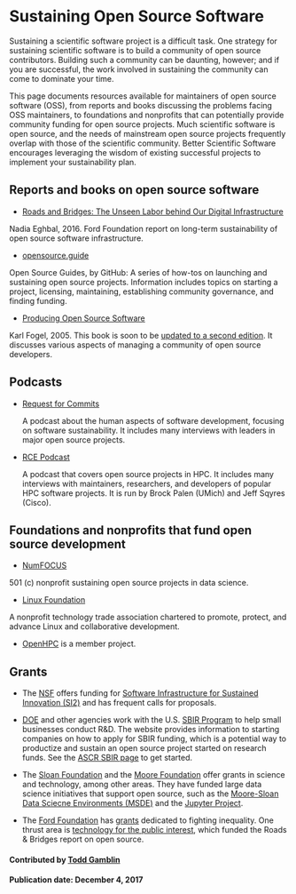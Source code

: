 # Sustaining Open Source Software

Sustaining a scientific software project is a difficult task.  One
strategy for sustaining scientific software is to build a community of
open source contributors.  Building such a community can be daunting, however; and if
you are successful, the work involved in sustaining the community can
come to dominate your time.

This page documents resources available for maintainers of open source
software (OSS), from reports and books discussing the problems facing OSS
maintainers, to foundations and nonprofits that can potentially provide
community funding for open source projects.  Much scientific software is
open source, and the needs of mainstream open source projects frequently
overlap with those of the scientific community.  Better Scientific
Software encourages leveraging the wisdom of existing successful projects
to implement your sustainability plan.


## Reports and books on open source software

* [Roads and Bridges: The Unseen Labor behind Our Digital Infrastructure](https://www.fordfoundation.org/library/reports-and-studies/roads-and-bridges-the-unseen-labor-behind-our-digital-infrastructure/)

Nadia Eghbal, 2016. Ford Foundation report on long-term sustainability of open source software infrastructure.

* [opensource.guide](https://opensource.guide/)

Open Source Guides, by GitHub: A series of how-tos on launching and sustaining open source
  projects. Information includes topics on starting a project, licensing, maintaining, establishing
  community governance, and finding funding.

* [Producing Open Source Software](https://www.amazon.com/Producing-Open-Source-Software-Successful/dp/0596007590/)

Karl Fogel, 2005.  This book is soon to be
  [updated to a second edition](https://www.kickstarter.com/projects/kfogel/updating-producing-open-source-software-for-2nd-ed).
  It discusses various aspects of managing a community of open source
  developers.

## Podcasts

* [Request for Commits](https://changelog.com/rfc)

  A podcast about the human aspects of software development, focusing on
  software sustainability. It includes many interviews with leaders in major open
  source projects.

* [RCE Podcast](http://www.rce-cast.com/)

  A podcast that covers open source projects in HPC. It includes many interviews with
  maintainers, researchers, and developers of popular HPC software
  projects. It is run by Brock Palen (UMich) and Jeff Sqyres (Cisco).

## Foundations and nonprofits that fund open source development

* [NumFOCUS](http://www.numfocus.org/)

501 (c) nonprofit sustaining open source projects in data science.

* [Linux Foundation](https://www.linuxfoundation.org/) 

A nonprofit technology trade association chartered to
  promote, protect, and advance Linux and collaborative development.

* [OpenHPC](openhpc.community) is a member project.


## Grants

* The [NSF](https://www.nsf.gov) offers
  funding for
  [Software Infrastructure for Sustained Innovation (SI2)](https://www.nsf.gov/pubs/2016/nsf16532/nsf16532.htm)
  and has frequent calls for proposals.

* [DOE](https://energy.gov/) and other agencies work with the U.S.
  [SBIR Program](https://www.sbir.gov/) to help small businesses conduct
  R&D. The website provides information to starting companies on how to apply for SBIR funding, which is a potential way to
  productize and sustain an open source project started on research
  funds.  See the [ASCR SBIR page](https://science.energy.gov/sbir/) to
  get started.

* The [Sloan Foundation](https://sloan.org/) and the
  [Moore Foundation](https://www.moore.org/) offer grants in science and
  technology, among other areas. They have funded large data science
  initiatives that support open source, such as the
  [Moore-Sloan Data Sciecne Environments (MSDE)](http://msdse.org/) and
  the
  [Jupyter Project](https://blog.jupyter.org/2015/07/07/jupyter-funding-2015/).

* The [Ford Foundation](https://www.fordfoundation.org) has
  [grants](https://www.fordfoundation.org/work/our-grants/) dedicated to
  fighting inequality. One thrust area is
  [technology for the public interest](https://www.fordfoundation.org/work/challenging-inequality/),
  which funded the Roads & Bridges report on open source.

#### Contributed by [Todd Gamblin](https://github.com/tgamblin)

#### Publication date: December 4, 2017

<!---
Publish: yes
Categories: Collaboration, Planning
Topics: Improving productivity and sustainability, Licensing, Strategies for more effective teams, Funding sources and programs
Tags: document, website, book, organization, funding-program, funding-agency
Level: 2
Prerequisites: defaults
Aggregate: none
--->
